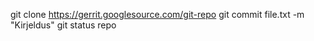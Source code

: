 git clone https://gerrit.googlesource.com/git-repo
git commit file.txt -m "Kirjeldus"
git status repo